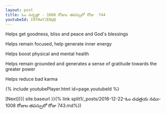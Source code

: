 ```yaml
---
layout: post
title: ఓం సచ్ఛత్రా - 1008 రోజుల తపస్సులో రోజు  744
youtubeId: I97HwYJENgQ
---
```

 
 
Helps get goodness, bliss and peace and God's blessings
 
Helps remain focused, help generate inner energy 
 
Helps boost physical and mental health 
 
Helps remain grounded and generates a sense of gratitude towards the greater power 
 
Helps reduce bad karma
 
 
 
 


{% include youtubePlayer.html id=page.youtubeId %}
 
[Next]({{ site.baseurl }}{% link  split1/_posts/2016-12-22-ఓం చఛత్రయ నమః- 1008 రోజుల తపస్సులో రోజు  743.md%})
 
